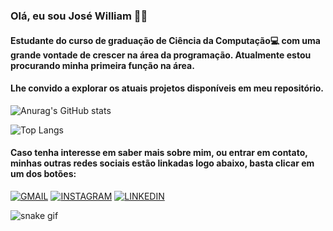 ### Olá, eu sou José William 👨‍💻
#### Estudante do curso de graduação de Ciência da Computação💻 com uma grande vontade de crescer na área da programação. Atualmente estou procurando minha primeira função na área.
#### Lhe convido a explorar os atuais projetos disponíveis em meu repositório. 
![Anurag's GitHub stats](https://github-readme-stats.vercel.app/api?username=williamC137&show_icons=true&theme=tokyonight)

![Top Langs](https://github-readme-stats.vercel.app/api/top-langs/?username=williamC137&layout=compact&theme=tokyonight)
#### Caso tenha interesse em saber mais sobre mim, ou entrar em contato, minhas outras redes sociais estão linkadas logo abaixo, basta clicar em um dos botões:
[![GMAIL](https://img.shields.io/badge/Gmail-D14836?style=for-the-badge&logo=gmail&logoColor=white)](mailto:silvawilliam084@gmail.com)
[![INSTAGRAM](https://img.shields.io/badge/Instagram-E4405F?style=for-the-badge&logo=instagram&logoColor=white)](https://www.instagram.com/jwilliaam_/)
[![LINKEDIN](https://img.shields.io/badge/LinkedIn-0077B5?style=for-the-badge&logo=linkedin&logoColor=white)](https://www.linkedin.com/in/jose-william-almeida-da-silva/)

![snake gif](https://github.com/williamC137/blob/output/github-contribution-grid-snake.svg)
<!--
**williamC137/williamC137** is a ✨ _special_ ✨ repository because its `README.md` (this file) appears on your GitHub profile.

Here are some ideas to get you started:

- 🔭 I’m currently working on ...
- 🌱 I’m currently learning ...
- 👯 I’m looking to collaborate on ...
- 🤔 I’m looking for help with ...
- 💬 Ask me about ...
- 📫 How to reach me: ...
- 😄 Pronouns: ...
- ⚡ Fun fact: ...
-->
